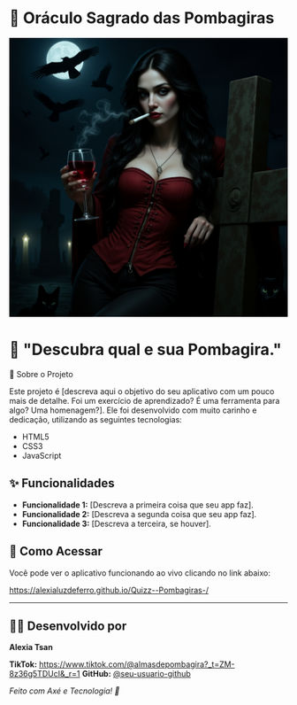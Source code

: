 # 🙏 Oráculo Sagrado das Pombagiras

![Descrição da imagem](https://raw.githubusercontent.com/alexialuzdeferro/Quizz--Pombagiras-/refs/heads/main/assets/undefined_An_Artgerm-style_hyp.png )


# 💃 "Descubra qual e sua Pombagira."



📖 Sobre o Projeto

Este projeto é [descreva aqui o objetivo do seu aplicativo com um pouco mais de detalhe. Foi um exercício de aprendizado? É uma ferramenta para algo? Uma homenagem?]. Ele foi desenvolvido com muito carinho e dedicação, utilizando as seguintes tecnologias:

*   HTML5
*   CSS3
*   JavaScript

## ✨ Funcionalidades

*   **Funcionalidade 1:** [Descreva a primeira coisa que seu app faz].
*   **Funcionalidade 2:** [Descreva a segunda coisa que seu app faz].
*   **Funcionalidade 3:** [Descreva a terceira, se houver].

## 🚀 Como Acessar

Você pode ver o aplicativo funcionando ao vivo clicando no link abaixo:

https://alexialuzdeferro.github.io/Quizz--Pombagiras-/

---

## 👩‍💻 Desenvolvido por

**Alexia Tsan**

**TikTok:** 
https://www.tiktok.com/@almasdepombagira?_t=ZM-8z36g5TDUcI&_r=1
**GitHub:** [@seu-usuario-github](https://github.com/seu-usuario-github )

*Feito com Axé e Tecnologia! 🌹*
